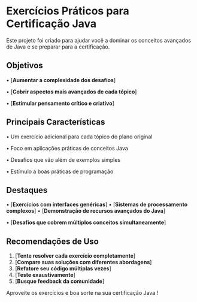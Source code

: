 
# Exercícios Práticos para Certificação Java 

Este projeto foi criado para ajudar você a dominar os conceitos avançados de Java e se preparar para a certificação.

## Objetivos

•  [**Aumentar a complexidade dos desafios**]

•  [**Cobrir aspectos mais avançados de cada tópico**]

•  [**Estimular pensamento crítico e criativo**]


## Principais Características

•  Um exercício adicional para cada tópico do plano original

•  Foco em aplicações práticas de conceitos Java

•  Desafios que vão além de exemplos simples

•  Estímulo a boas práticas de programação


## Destaques

•  [**Exercícios com interfaces genéricas**]
•  [**Sistemas de processamento complexos**]
•  [**Demonstração de recursos avançados do Java**]

•  [**Desafios que cobrem múltiplos conceitos simultaneamente**]


## Recomendações de Uso

1. [**Tente resolver cada exercício completamente**]
2. [**Compare suas soluções com diferentes abordagens**]
3. [**Refatore seu código múltiplas vezes**]
4. [**Teste exaustivamente**]
5. [**Busque feedback da comunidade**]





Aproveite os exercícios e boa sorte na sua certificação Java !

